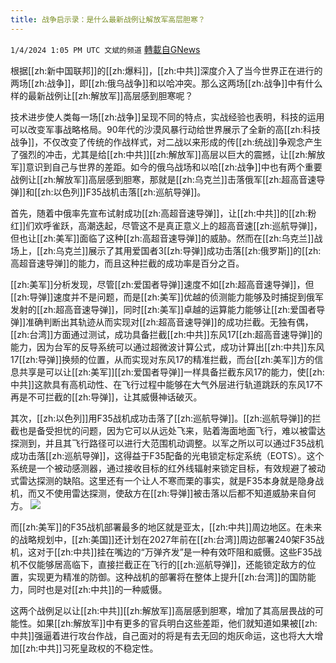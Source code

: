 ```yaml
---
title: 战争启示录：是什么最新战例让解放军高层胆寒？
---
```

`1/4/2024 1:05 PM UTC 文斌的频道` [轉載自GNews](https://gnews.org/articles/2183801)

根据[[zh:新中国联邦]]的[[zh:爆料]]，[[zh:中共]]深度介入了当今世界正在进行的两场[[zh:战争]]，即[[zh:俄乌战争]]和以哈冲突。那么这两场[[zh:战争]]中有什么样的最新战例让[[zh:解放军]]高层感到胆寒呢？

技术进步使人类每一场[[zh:战争]]呈现不同的特点，实战经验也表明，科技的运用可以改变军事战略格局。90年代的沙漠风暴行动给世界展示了全新的高[[zh:科技战争]]，不仅改变了传统的作战样式，对二战以来形成的传[[zh:统战]]争观念产生了强烈的冲击，尤其是给[[zh:中共]][[zh:解放军]]高层以巨大的震撼，让[[zh:解放军]]意识到自己与世界的差距。如今的俄乌战场和以哈[[zh:战争]]中也有两个重要战例让[[zh:解放军]]高层感到胆寒，那就是[[zh:乌克兰]]击落俄军[[zh:超高音速导弹]]和[[zh:以色列]]F35战机击落[[zh:巡航导弹]]。

首先，随着中俄率先宣布试射成功[[zh:高超音速导弹]]，让[[zh:中共]]的[[zh:粉红]]们欢呼雀跃，高潮迭起，尽管这不是真正意义上的超高音速[[zh:巡航导弹]]，但也让[[zh:美军]]面临了这种[[zh:高超音速导弹]]的威胁。然而在[[zh:乌克兰]]战场上，[[zh:乌克兰]]展示了其用爱国者3[[zh:导弹]]成功击落[[zh:俄罗斯]]的[[zh:高超音速导弹]]的能力，而且这种拦截的成功率是百分之百。

[[zh:美军]]分析发现，尽管[[zh:爱国者导弹]]速度不如[[zh:超高音速导弹]]，但[[zh:导弹]]速度并不是问题，而是[[zh:美军]]优越的侦测能力能够及时捕捉到俄军发射的[[zh:超高音速导弹]]，同时[[zh:美军]]卓越的运算能力能够让[[zh:爱国者导弹]]准确判断出其轨迹从而实现对[[zh:超高音速导弹]]的成功拦截。无独有偶，[[zh:台湾]]方面通过测试，成功具备拦截[[zh:中共]]东风17[[zh:超高音速导弹]]的能力，因为台军的反导系统可以通过超微波计算公式，成功计算出[[zh:中共]]东风17[[zh:导弹]]换频的位置，从而实现对东风17的精准拦截，而台[[zh:美军]]方的信息共享是可以让[[zh:美军]][[zh:爱国者导弹]]一样具备拦截东风17的能力，使[[zh:中共]]这款具有高机动性、在飞行过程中能够在大气外层进行轨道跳跃的东风17不再是不可拦截的[[zh:导弹]]，让其威慑神话破灭。

其次，[[zh:以色列]]用F35战机成功击落了[[zh:巡航导弹]]。[[zh:巡航导弹]]的拦截也是备受担忧的问题，因为它可以从远处飞来，贴着海面地面飞行，难以被雷达探测到，并且其飞行路径可以进行大范围机动调整。以军之所以可以通过F35战机成功击落[[zh:巡航导弹]]，这得益于F35配备的光电锁定标定系统（EOTS）。这个系统是一个被动感测器，通过接收目标的红外线辐射来锁定目标，有效规避了被动式雷达探测的缺陷。这里还有一个让人不寒而栗的事实，就是F35本身就是隐身战机，而又不使用雷达探测，使敌方在[[zh:导弹]]被击落以后都不知道威胁来自何方。
![](ipfs://QmPwsC6vLbHnQNrsJiGG4tbDmvFs64zDguG94DLMMFNSYK?.png)


而[[zh:美军]]的F35战机部署最多的地区就是亚太，[[zh:中共]]周边地区。在未来的战略规划中，[[zh:美国]]还计划在2027年前在[[zh:台湾]]周边部署240架F35战机，这对于[[zh:中共]]挂在嘴边的“万弹齐发”是一种有效吓阻和威慑。这些F35战机不仅能够居高临下，直接拦截正在飞行的[[zh:巡航导弹]]，还能锁定敌方的位置，实现更为精准的防御。这种战机的部署将在整体上提升[[zh:台湾]]的国防能力，同时也是对[[zh:中共]]的一种威慑。

这两个战例足以让[[zh:中共]][[zh:解放军]]高层感到胆寒，增加了其高层畏战的可能性。如果[[zh:解放军]]中有更多的官兵明白这些差距，他们就知道如果被[[zh:中共]]强逼着进行攻台作战，自己面对的将是有去无回的炮灰命运，这也将大大增加[[zh:中共]]习死皇政权的不稳定性。
